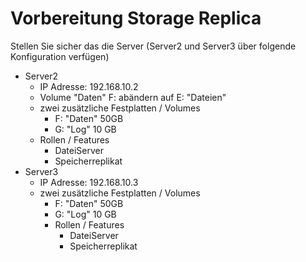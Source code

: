# Vorbereitung Storage Replica

Stellen Sie sicher das die Server (Server2 und Server3 über folgende Konfiguration verfügen)

- Server2
    - IP Adresse: 192.168.10.2
    - Volume "Daten" F: abändern auf E: "Dateien"
    - zwei zusätzliche Festplatten / Volumes
      - F: "Daten" 50GB
      - G: "Log" 10 GB
    - Rollen / Features
      - DateiServer
      - Speicherreplikat
- Server3
  - IP Adresse: 192.168.10.3
  - zwei zusätzliche Festplatten / Volumes
      - F: "Daten" 50GB
      - G: "Log" 10 GB
    - Rollen / Features
      - DateiServer
      - Speicherreplikat